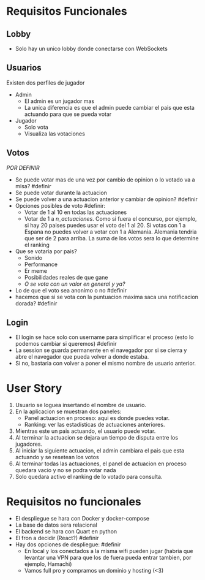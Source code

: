 # Requisitos Funcionales
## Lobby
- Solo hay un unico lobby donde conectarse con WebSockets

## Usuarios
Existen dos perfiles de jugador
- Admin
    - El admin es un jugador mas
    - La unica diferencia es que el admin puede cambiar el pais que esta actuando para que se pueda votar
- Jugador
    - Solo vota
    - Visualiza las votaciones

## Votos
*POR DEFINIR*
- Se puede votar mas de una vez por cambio de opinion o lo votado va a misa? #definir
- Se puede votar durante la actuacion 
- Se puede volver a una actuacion anterior y cambiar de opinion? #definir
- Opciones posibles de voto #definir:
    - Votar de 1 al 10 en todas las actuaciones
    - Votar de 1 a _n_actuaciones_. Como si fuera el concurso, por ejemplo, si hay 20 paises puedes usar el voto del 1 al 20. Si votas con 1 a Espana no puedes volver a votar con 1 a Alemania. Alemania tendria que ser de 2 para arriba. La suma de los votos sera lo que determine el ranking
- Que se votaria por pais?
    - Sonido
    - Performance
    - Er meme
    - Posibilidades reales de que gane
    - *O se vota con un valor en general y ya?*
- Lo de que el voto sea anonimo o no #definir
- hacemos que si se vota con la puntuacion maxima saca una notificacion dorada? #definir 

## Login
- El login se hace solo con username para simplificar el proceso (esto lo podemos cambiar si queremos) #definir
- La session se guarda permanente en el navegador por si se cierra y abre el navegador que pueda volver a donde estaba. 
- Si no, bastaria con volver a poner el mismo nombre de usuario anterior. 


# User Story
1. Usuario se loguea insertando el nombre de usuario. 
2. En la aplicacion se muestran dos paneles:
    - Panel actuacion en proceso: aqui es donde puedes votar. 
    - Ranking: ver las estadisticas de actuaciones anteriores. 
3. Mientras este un pais actuando, el usuario puede votar. 
4. Al terminar la actuacion se dejara un tiempo de disputa entre los jugadores. 
5. Al iniciar la siguiente actuacion, el admin cambiara el pais que esta actuando y se resetean los votos
6. Al terminar todas las actuaciones, el panel de actuacion en proceso quedara vacio y no se podra votar nada
7. Solo quedara activo el ranking de lo votado para consulta.


# Requisitos no funcionales
- El despliegue se hara con Docker y docker-compose
- La base de datos sera relacional
- El backend se hara con Quart en python
- El fron a decidir (React?) #definir
- Hay dos opciones de despliegue: #definir
    - En local y los conectados a la misma wifi pueden jugar (habria que levantar una VPN para que los de fuera pueda entrar tambien, por ejemplo, Hamachi)
    - Vamos full pro y compramos un dominio y hosting (<3) 


